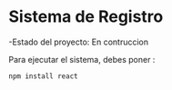 <h1> Sistema de Registro</h1>

-Estado del proyecto: En contruccion

Para ejecutar el sistema, debes poner :

```npm install react```
